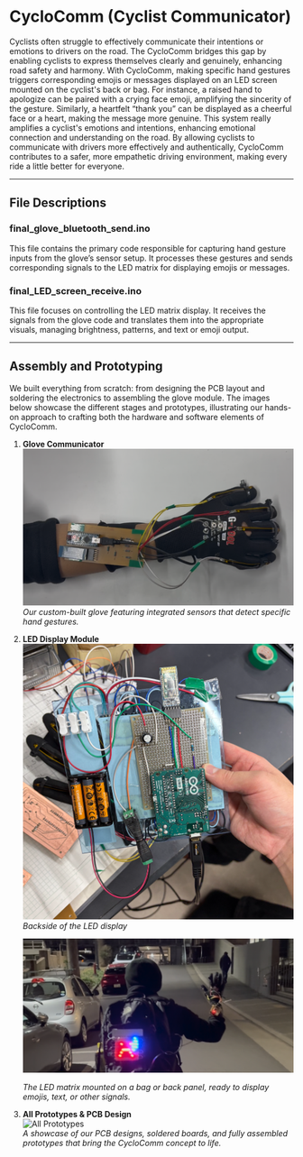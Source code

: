 # CycloComm (Cyclist Communicator)

Cyclists often struggle to effectively communicate their intentions or emotions to drivers on the road. The CycloComm bridges this gap by enabling cyclists to express themselves clearly and genuinely, enhancing road safety and harmony. With CycloComm, making specific hand gestures triggers corresponding emojis or messages displayed on an LED screen mounted on the cyclist's back or bag. For instance, a raised hand to apologize can be paired with a crying face emoji, amplifying the sincerity of the gesture. Similarly, a heartfelt “thank you” can be displayed as a cheerful face or a heart, making the message more genuine. This system really amplifies a cyclist's emotions and intentions, enhancing emotional connection and understanding on the road. By allowing cyclists to communicate with drivers more effectively and authentically, CycloComm contributes to a safer, more empathetic driving environment, making every ride a little better for everyone.

---

## File Descriptions

### final_glove_bluetooth_send.ino
This file contains the primary code responsible for capturing hand gesture inputs from the glove’s sensor setup. It processes these gestures and sends corresponding signals to the LED matrix for displaying emojis or messages.

### final_LED_screen_receive.ino
This file focuses on controlling the LED matrix display. It receives the signals from the glove code and translates them into the appropriate visuals, managing brightness, patterns, and text or emoji output.

---

## Assembly and Prototyping

We built everything from scratch: from designing the PCB layout and soldering the electronics to assembling the glove module. The images below showcase the different stages and prototypes, illustrating our hands-on approach to crafting both the hardware and software elements of CycloComm.

1. **Glove Communicator**  
   ![Glove Prototype](images/glove_prototype.png)  
   *Our custom-built glove featuring integrated sensors that detect specific hand gestures.*

2. **LED Display Module**  
   ![LED Display (Back)](images/LED_back.png)
   *Backside of the LED display*
   
   ![LED Display (Front)](images/LED_front.png)
   
   *The LED matrix mounted on a bag or back panel, ready to display emojis, text, or other signals.*

4. **All Prototypes & PCB Design**  
   ![All Prototypes](images/all_prototypes.png)  
   *A showcase of our PCB designs, soldered boards, and fully assembled prototypes that bring the CycloComm concept to life.*
